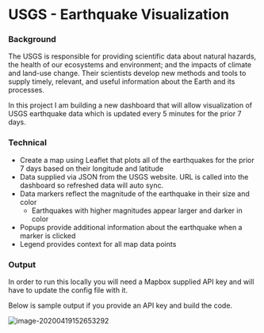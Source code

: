 # USGS - Earthquake Visualization

### Background

The USGS is responsible for providing scientific data about natural hazards, the health of our ecosystems and environment; and the impacts of climate and land-use change. Their scientists develop new methods and tools to supply timely, relevant, and useful information about the Earth and its processes. 

In this project I am building a new dashboard that will allow visualization of USGS earthquake data which is updated every 5 minutes for the prior 7 days. 

### Technical

- Create a map using Leaflet that plots all of the earthquakes for the prior 7 days based on their longitude and latitude
- Data supplied via JSON from the USGS website. URL is called into the dashboard so refreshed data will auto sync. 
- Data markers reflect the magnitude of the earthquake in their size and color
  - Earthquakes with higher magnitudes appear larger and darker in color
- Popups provide additional information about the earthquake when a marker is clicked 
- Legend provides context for all map data points 

### Output

In order to run this locally you will need a Mapbox supplied API key and will have to update the config file with it. 

Below is sample output if you provide an API key and build the code. 



![image-20200419152653292](C:\Users\Admin\AppData\Roaming\Typora\typora-user-images\image-20200419152653292.png)